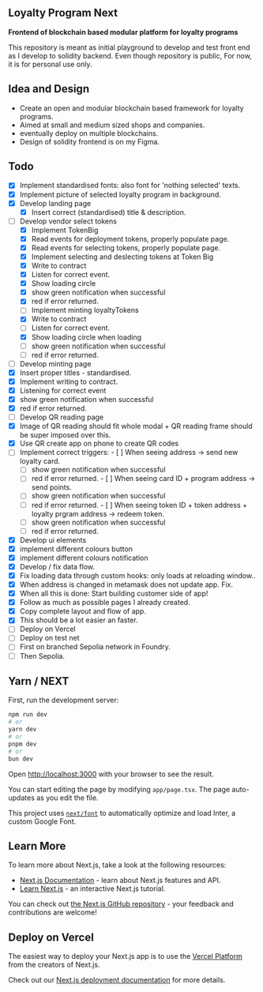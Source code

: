 ## Loyalty Program Next 
**Frontend of blockchain based modular platform for loyalty programs**

This repository is meant as initial playground to develop and test front end as I develop to solidity backend. 
Even though repository is public, For now, it is for personal use only. 

## Idea and Design

- Create an open and modular blockchain based framework for loyalty programs. 
- Aimed at small and medium sized shops and companies. 
- eventually deploy on multiple blockchains. 
- Design of solidity frontend is on my Figma. 

## Todo   
- [x] Implement standardised fonts: also font for 'nothing selected' texts. 
- [x] Implement picture of selected loyalty program in background. 
- [x] Develop landing page 
  - [x]  Insert correct (standardised) title & description. 
- [ ] Develop vendor select tokens
  - [x]  Implement TokenBig
  - [x]  Read events for deployment tokens, properly populate page. 
  - [x]  Read events for selecting tokens, properly populate page. 
  - [x]  Implement selecting and deslecting tokens at Token Big
    - [x]  Write to contract
    - [x]  Listen for correct event. 
    - [x]  Show loading circle 
    - [x]  show green notification when successful
    - [x]  red if error returned. 
  - [ ]  Implement minting loyaltyTokens 
    - [x]  Write to contract
    - [ ]  Listen for correct event. 
    - [x]  Show loading circle when loading
    - [ ]  show green notification when successful
    - [ ]  red if error returned. 
- [ ]  Develop minting page 
  - [x]  Insert proper titles - standardised. 
  - [x]  Implement writing to contract. 
  - [x]  Listening for correct event
  - [x]  show green notification when successful
  - [x]  red if error returned.
- [ ]  Develop QR reading page
  - [x]  Image of QR reading should fit whole modal + QR reading frame should be super imposed over this. 
  - [x]  Use QR create app on phone to create QR codes
  - [ ]  Implement correct triggers: 
    - [ ]  When seeing address -> send new loyalty card. 
      - [ ]  show green notification when successful
      - [ ]  red if error returned.
    - [ ]  When seeing card ID + program address -> send points.
      - [ ]  show green notification when successful
      - [ ]  red if error returned. 
    - [ ]  When seeing token ID + token address + loyalty prgram address -> redeem token.
      - [ ] show green notification when successful
      - [ ]  red if error returned.
- [x]  Develop ui elements 
  - [x]  implement different colours button
  - [x]  implement different colours notification
- [x]  Develop / fix data flow. 
  - [x]  Fix loading data through custom hooks: only loads at reloading window.. 
  - [x]  When address is changed in metamask does not update app. Fix. 
- [x]  When all this is done: Start building customer side of app! 
  - [x]  Follow as much as possible pages I already created. 
  - [x]  Copy complete layout and flow of app. 
  - [x]  This should be a lot easier an faster. 
- [ ]  Deploy on Vercel 
- [ ]  Deploy on test net
  - [ ]  First on branched Sepolia network in Foundry.
  - [ ]  Then Sepolia.  

## Yarn / NEXT 

First, run the development server:

```bash
npm run dev
# or
yarn dev
# or
pnpm dev
# or
bun dev
```

Open [http://localhost:3000](http://localhost:3000) with your browser to see the result.

You can start editing the page by modifying `app/page.tsx`. The page auto-updates as you edit the file.

This project uses [`next/font`](https://nextjs.org/docs/basic-features/font-optimization) to automatically optimize and load Inter, a custom Google Font.

## Learn More

To learn more about Next.js, take a look at the following resources:

- [Next.js Documentation](https://nextjs.org/docs) - learn about Next.js features and API.
- [Learn Next.js](https://nextjs.org/learn) - an interactive Next.js tutorial.

You can check out [the Next.js GitHub repository](https://github.com/vercel/next.js/) - your feedback and contributions are welcome!

## Deploy on Vercel

The easiest way to deploy your Next.js app is to use the [Vercel Platform](https://vercel.com/new?utm_medium=default-template&filter=next.js&utm_source=create-next-app&utm_campaign=create-next-app-readme) from the creators of Next.js.

Check out our [Next.js deployment documentation](https://nextjs.org/docs/deployment) for more details.

